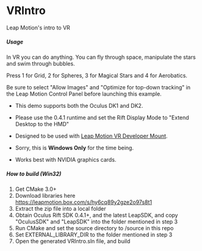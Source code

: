 VRIntro
=======

Leap Motion's intro to VR

##### Usage

In VR you can do anything.  You can fly through space, manipulate the stars and swim through bubbles.

Press 1 for Grid, 2 for Spheres, 3 for Magical Stars and 4 for Aerobatics.

Be sure to select "Allow Images" and "Optimize for top-down tracking" in the Leap Motion Control Panel before launching this example.

* This demo supports both the Oculus DK1 and DK2.
* Please use the 0.4.1 runtime and set the Rift Display Mode to "Extend Desktop to the HMD"
* Designed to be used with [Leap Motion VR Developer Mount](/vr).

* Sorry, this is **Windows Only** for the time being.
* Works best with NVIDIA graphics cards.

##### How to build (Win32)

1. Get CMake 3.0+
2. Download libraries here https://leapmotion.box.com/s/hy6cq89y2gze2o97s8t1
3. Extract the zip file into a local folder
4. Obtain Oculus Rift SDK 0.4.1+, and the latest LeapSDK, and copy "OculusSDK" and "LeapSDK" into the folder mentioned in step 3
5. Run CMake and set the source directory to /source in this repo
6. Set EXTERNAL_LIBRARY_DIR to the folder mentioned in step 3
7. Open the generated VRIntro.sln file, and build